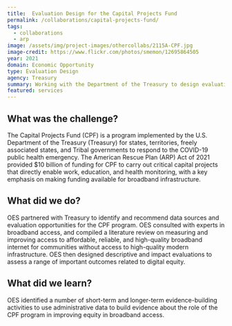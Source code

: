 ```yaml
---
title:  Evaluation Design for the Capital Projects Fund
permalink: /collaborations/capital-projects-fund/
tags:
  - collaborations
  - arp
image: /assets/img/project-images/othercollabs/2115A-CPF.jpg
image-credit: https://www.flickr.com/photos/smemon/12695864505
year: 2021
domain: Economic Opportunity
type: Evaluation Design
agency: Treasury
summary: Working with the Department of the Treasury to design evaluations of assistance for state governments
featured: services
---
```

## What was the challenge? 

The Capital Projects Fund (CPF) is a program implemented by the U.S. Department of the Treasury (Treasury) for states, territories, freely associated states, and Tribal governments to respond to the COVID-19 public health emergency. The American Rescue Plan (ARP) Act of 2021 provided $10 billion of funding for CPF to carry out critical capital projects that directly enable work, education, and health monitoring, with a key emphasis on making funding available for broadband infrastructure. 

## What did we do? 

OES partnered with Treasury to identify and recommend data sources and evaluation opportunities for the CPF program. OES consulted with experts in broadband access, and compiled a literature review on measuring and improving access to affordable, reliable, and high-quality broadband internet for communities without access to high-quality modern infrastructure. OES then designed descriptive and impact evaluations to assess a range of important outcomes related to digital equity.

## What did we learn?

OES identified a number of short-term and longer-term evidence-building activities to use administrative data to build evidence about the role of the CPF program in improving equity in broadband access.
